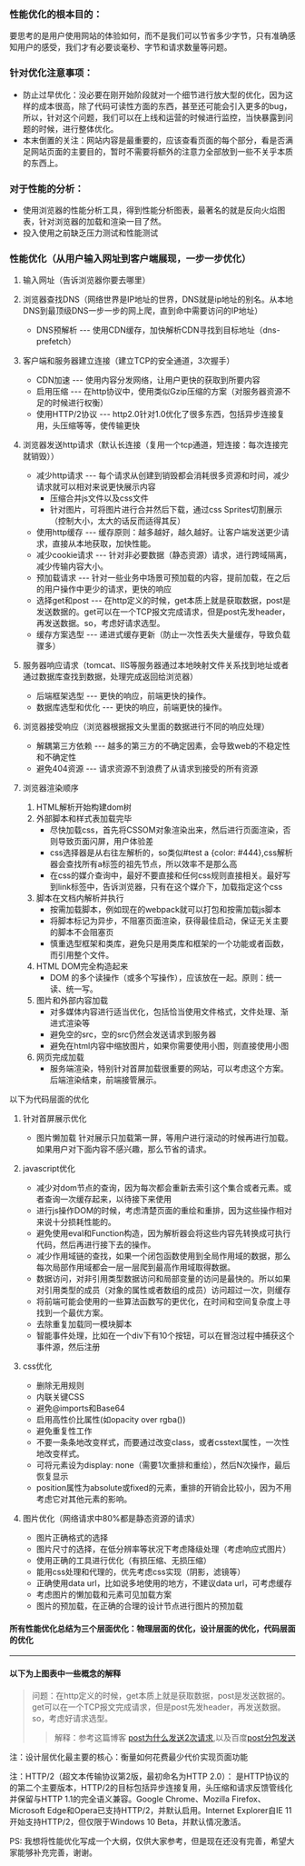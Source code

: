  ### 性能优化的根本目的：      
   要思考的是用户使用网站的体验如何，而不是我们可以节省多少字节，只有准确感知用户的感受，我们才有必要谈毫秒、字节和请求数量等问题。

 ### 针对优化注意事项：       
  * 防止过早优化：没必要在刚开始阶段就对一个细节进行放大型的优化，因为这样的成本很高，除了代码可读性方面的东西，甚至还可能会引入更多的bug，所以，针对这个问题，我们可以在上线和运营的时候进行监控，当快暴露到问题的时候，进行整体优化。
  * 本末倒置的关注：网站内容是最重要的，应该查看页面的每个部分，看是否满足网站页面的主要目的，暂时不需要将额外的注意力全部放到一些不关乎本质的东西上。

### 对于性能的分析：        
  * 使用浏览器的性能分析工具，得到性能分析图表，最著名的就是反向火焰图表，针对浏览器的加载和渲染一目了然。
  * 投入使用之前缺乏压力测试和性能测试

### 性能优化（从用户输入网址到客户端展现，一步一步优化）
1. 输入网址（告诉浏览器你要去哪里）     
2. 浏览器查找DNS（网络世界是IP地址的世界，DNS就是ip地址的别名。从本地DNS到最顶级DNS一步一步的网上爬，直到命中需要访问的IP地址）
    *  DNS预解析 --- 使用CDN缓存，加快解析CDN寻找到目标地址（dns-prefetch）

3. 客户端和服务器建立连接（建立TCP的安全通道，3次握手）
    * CDN加速 --- 使用内容分发网络，让用户更快的获取到所要内容
    * 启用压缩 --- 在http协议中，使用类似Gzip压缩的方案（对服务器资源不足的时候进行权衡）
    * 使用HTTP/2协议 --- http2.0针对1.0优化了很多东西，包括异步连接复用，头压缩等等，使传输更快

4. 浏览器发送http请求（默认长连接（复用一个tcp通道，短连接：每次连接完就销毁））
    * 减少http请求 --- 每个请求从创建到销毁都会消耗很多资源和时间，减少请求就可以相对来说更快展示内容
        * 压缩合并js文件以及css文件
        * 针对图片，可将图片进行合并然后下载，通过css Sprites切割展示（控制大小，太大的话反而适得其反）
    * 使用http缓存 --- 缓存原则：越多越好，越久越好。让客户端发送更少请求，直接从本地获取，加快性能。
    * 减少cookie请求 --- 针对非必要数据（静态资源）请求，进行跨域隔离，减少传输内容大小。
    * 预加载请求 --- 针对一些业务中场景可预加载的内容，提前加载，在之后的用户操作中更少的请求，更快的响应
    * 选择get和post --- 在http定义的时候，get本质上就是获取数据，post是发送数据的。get可以在一个TCP报文完成请求，但是post先发header，再发送数据。so，考虑好请求选型。
    * 缓存方案选型 --- 递进式缓存更新（防止一次性丢失大量缓存，导致负载骤多）

5. 服务器响应请求（tomcat、IIS等服务器通过本地映射文件关系找到地址或者通过数据库查找到数据，处理完成返回给浏览器）
    * 后端框架选型 --- 更快的响应，前端更快的操作。
    * 数据库选型和优化 --- 更快的响应，前端更快的操作。

6. 浏览器接受响应（浏览器根据报文头里面的数据进行不同的响应处理）
    * 解耦第三方依赖 --- 越多的第三方的不确定因素，会导致web的不稳定性和不确定性
    * 避免404资源 --- 请求资源不到浪费了从请求到接受的所有资源

7. 浏览器渲染顺序
    1. HTML解析开始构建dom树
    2. 外部脚本和样式表加载完毕
        * 尽快加载css，首先将CSSOM对象渲染出来，然后进行页面渲染，否则导致页面闪屏，用户体验差
        * css选择器是从右往左解析的，so类似#test a {color: #444},css解析器会查找所有a标签的祖先节点，所以效率不是那么高
        * 在css的媒介查询中，最好不要直接和任何css规则直接相关。最好写到link标签中，告诉浏览器，只有在这个媒介下，加载指定这个css
    3. 脚本在文档内解析并执行
        * 按需加载脚本，例如现在的webpack就可以打包和按需加载js脚本
        * 将脚本标记为异步，不阻塞页面渲染，获得最佳启动，保证无关主要的脚本不会阻塞页
        *  慎重选型框架和类库，避免只是用类库和框架的一个功能或者函数，而引用整个文件。
    4. HTML DOM完全构造起来
        *  DOM 的多个读操作（或多个写操作），应该放在一起。原则：统一读、统一写。
    5. 图片和外部内容加载
        * 对多媒体内容进行适当优化，包括恰当使用文件格式，文件处理、渐进式渲染等
        * 避免空的src，空的src仍然会发送请求到服务器
        * 避免在html内容中缩放图片，如果你需要使用小图，则直接使用小图
    6. 网页完成加载
        * 服务端渲染，特别针对首屏加载很重要的网站，可以考虑这个方案。后端渲染结束，前端接管展示。
        
以下为代码层面的优化
1. 针对首屏展示优化
   * 图片懒加载       针对展示只加载第一屏，等用户进行滚动的时候再进行加载。如果用户对下面内容不感兴趣，那么节省的请求。

2. javascript优化
    * 减少对dom节点的查询，因为每次都会重新去索引这个集合或者元素。或者查询一次缓存起来，以待接下来使用
    * 进行js操作DOM的时候，考虑清楚页面的重绘和重排，因为这些操作相对来说十分损耗性能的。
    * 避免使用eval和Function构造，因为解析器会将这些内容先转换成可执行代码，然后再进行接下去的操作。
    * 减少作用域链的查找，如果一个闭包函数使用到全局作用域的数据，那么每次局部作用域都会一层一层爬到最高作用域取得数据。
    * 数据访问，对非引用类型数据访问和局部变量的访问是最快的。所以如果对引用类型的成员（对象的属性或者数组的成员）访问超过一次，则缓存
    * 将前端可能会使用的一些算法函数写的更优化，在时间和空间复杂度上寻找到一个最优方案。
    * 去除重复加载同一模块脚本
    * 智能事件处理，比如在一个div下有10个按钮，可以在冒泡过程中捕获这个事件源，然后注册

3. css优化
    * 删除无用规则
    * 内联关键CSS
    * 避免@imports和Base64
    * 启用高性价比属性(如opacity over rgba())
    * 避免重复性工作
    * 不要一条条地改变样式，而要通过改变class，或者csstext属性，一次性地改变样式。
    * 可将元素设为display: none（需要1次重排和重绘），然后N次操作，最后恢复显示
    * position属性为absolute或fixed的元素，重排的开销会比较小，因为不用考虑它对其他元素的影响。

4. 图片优化（网络请求中80%都是静态资源的请求）
    * 图片正确格式的选择
    * 图片尺寸的选择，在低分辨率等状况下考虑降级处理（考虑响应式图片）
    * 使用正确的工具进行优化（有损压缩、无损压缩）
    * 能用css处理和代理的，优先考虑css实现（阴影，滤镜等）
    * 正确使用data url，比如说多地使用的地方，不建议data url，可考虑缓存
    * 考虑图片的懒加载和元素可见加载方案
    * 图片的预加载，在正确的合理的设计节点进行图片的预加载


#### 所有性能优化总结为三个层面优化：物理层面的优化，设计层面的优化，代码层面的优化

---

#### 以下为上图表中一些概念的解释

>问题：在http定义的时候，get本质上就是获取数据，post是发送数据的。get可以在一个TCP报文完成请求，但是post先发header，再发送数据。so，考虑好请求选型。        
>>解释：参考这篇博客 [post为什么发送2次请求](http://blog.csdn.net/happy_xiahuixiax/article/details/72859762),以及百度[post分包发送](https://www.baidu.com/s?ie=utf-8&f=8&rsv_bp=0&rsv_idx=1&tn=baidu&wd=post%E5%88%86%E5%8C%85%E5%8F%91%E9%80%81&rsv_pq=bbd2757f000001af&rsv_t=178cxOFFXZuyb3beN121PbHfQWjC4QFZefWmbJ6kxKy4BB8LjkvACqGWwLI&rqlang=cn&rsv_enter=1&rsv_sug3=18&rsv_sug1=10&rsv_sug7=100)

注：设计层优化最主要的核心：衡量如何花费最少代价实现页面功能  

注：HTTP/2（超文本传输协议第2版，最初命名为HTTP 2.0）：
    是HTTP协议的的第二个主要版本，HTTP/2的目标包括异步连接复用，头压缩和请求反馈管线化并保留与HTTP 1.1的完全语义兼容。Google Chrome、Mozilla Firefox、Microsoft Edge和Opera已支持HTTP/2，并默认启用。Internet Explorer自IE 11开始支持HTTP/2，但仅限于Windows 10 Beta，并默认情况激活。

PS: 我想将性能优化写成一个大纲，仅供大家参考，但是现在还没有完善，希望大家能够补充完善，谢谢。
